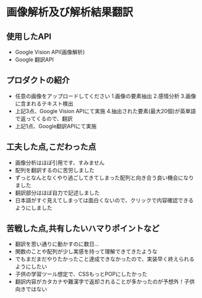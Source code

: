 # 画像解析及び解析結果翻訳
## 使用したAPI
- Google Vision API(画像解析)
- Google 翻訳API

## プロダクトの紹介
- 任意の画像をアップロードしてください
1.画像の要素抽出
2.感情分析
3.画像に含まれるテキスト検出
- 上記3点、Google Vision APIにて実施
 4.抽出された要素(最大20個)が英単語で返ってくるので、翻訳
- 上記1点、Google翻訳APIにて実施
## 工夫した点,こだわった点
- 画像分析はほぼ引用です、すみません
- 配列を翻訳するのに苦労しました
- ずっとなんとなくやり過ごしてきてしまった配列と向き合う良い機会になりました
- 翻訳部分はほぼ自力で記述しました
- 日本語がすぐ見えてしまっては面白くないので、クリックで内容確認できるようにしました
## 苦戦した点,共有したいハマりポイントなど
- 翻訳を思い通りに動かすのに数日...
- 関数のことや配列が少し実感を持って理解できてきたような
- でもまだまだやりたかったこと達成できなかったので、実装早く終えられるようにしたい
- 子供の学習ツール想定で、CSSもっとPOPにしたかった
- 翻訳内容がカタカナや難漢字で返却されることが多かったのが予想外！子供向きではない

